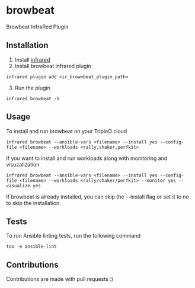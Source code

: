 # browbeat
Browbeat InfraRed Plugin


## Installation

1. Install [infrared](https://github.com/redhat-openstack/infrared)
2. Install browbeat infrared plugin

```
infrared plugin add <ir_brownbeat_plugin_path>
```
3. Run the plugin

```
infrared browbeat -h
```

## Usage

To install and run browbeat on your TripleO cloud
 
```
infrared browbeat --ansible-vars <filename> --install yes --config-file <filename> --workloads <rally,shaker,perfkit>
```

If you want to install and run workloads along with monitoring and visuzalization

```
infrared browbeat --ansible-vars <filename> --install yes --config-file <filename> --workloads <rally/shaker/perfkit> --monitor yes --visualize yes
```
If browbeat is already installed, you can skip the --install flag or set it to no to skip the installation.
    
## Tests

To run Ansible linting tests, run the following command

```
tox -e ansible-lint

```
## Contributions

Contributions are made with pull requests :)
